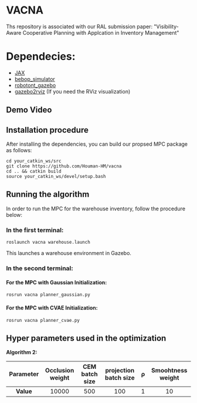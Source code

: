 # VACNA
Ths repository is associated with our RAL submission paper: "Visibility-Aware Cooperative Planning with Applcation in Inventory Management"

# Dependecies:

* [JAX](https://github.com/google/jax)
* [bebop_simulator](https://github.com/Houman-HM/bebop_simulator/tree/bebop_hokuyo)
* [robotont_gazebo](https://github.com/robotont/robotont_gazebo)
* [gazebo2rviz](https://github.com/andreasBihlmaier/gazebo2rviz) (If you need the RViz visualization)

## Demo Video


## Installation procedure
After installing the dependencies, you can build our propsed MPC package as follows:
``` 
cd your_catkin_ws/src
git clone https://github.com/Houman-HM/vacna
cd .. && catkin build
source your_catkin_ws/devel/setup.bash
```
## Running the algorithm

In order to run the MPC for the warehouse inventory, follow the procedure below:

### In the first terminal:
```
roslaunch vacna warehouse.launch
```

This launches a warehouse environment in Gazebo.
### In the second terminal:

#### For the MPC with Gaussian Initialization:

```
rosrun vacna planner_gaussian.py
```
#### For the MPC with CVAE Initialization:
```
rosrun vacna planner_cvae.py
```

## Hyper parameters used in the optimization

**Algorithm 2:** 

| **Parameter** | Occlusion weight | CEM batch size| projection batch size | &rho; | Smoohtness weight|
| :----: | :----: | :----:  | :----:  | :----:  | :----:|
| **Value**| 10000 | 500 | 100 | 1 | 10 |
